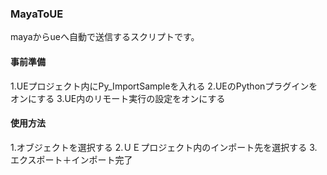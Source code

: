 ### MayaToUE
mayaからueへ自動で送信するスクリプトです。

#### 事前準備
1.UEプロジェクト内にPy_ImportSampleを入れる
2.UEのPythonプラグインをオンにする
3.UE内のリモート実行の設定をオンにする

#### 使用方法

1.オブジェクトを選択する
2.ＵＥプロジェクト内のインポート先を選択する
3.エクスポート＋インポート完了